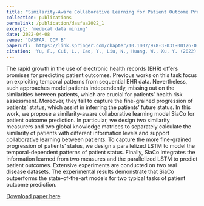 ```yaml
---
title: "Similarity-Aware Collaborative Learning for Patient Outcome Prediction"
collection: publications
permalink: /publication/dasfaa2022_1
excerpt: 'medical data mining'
date: 2022-04-08
venue: 'DASFAA, CCF B'
paperurl: 'https://link.springer.com/chapter/10.1007/978-3-031-00126-0_31'
citation: 'Yu, F., Cui, L., Cao, Y., Liu, N., Huang, W., Xu, Y. (2022). Similarity-Aware Collaborative Learning for Patient Outcome Prediction. In: Bhattacharya, A., et al. Database Systems for Advanced Applications. DASFAA 2022. Lecture Notes in Computer Science, vol 13246. Springer, Cham. https://doi.org/10.1007/978-3-031-00126-0_31'
---
```


The rapid growth in the use of electronic health records (EHR) offers promises for predicting patient outcomes. Previous works on this task focus on exploiting temporal patterns from sequential EHR data. Nevertheless, such approaches model patients independently, missing out on the similarities between patients, which are crucial for patients’ health risk assessment. Moreover, they fail to capture the fine-grained progression of patients’ status, which assist in inferring the patients’ future status. In this work, we propose a similarity-aware collaborative learning model SiaCo for patient outcome prediction. In particular, we design two similarity measurers and two global knowledge matrices to separately calculate the similarity of patients with different information levels and support collaborative learning between patients. To capture the more fine-grained progression of patients’ status, we design a parallelized LSTM to model the temporal-dependent patterns of patient status. Finally, SiaCo integrates the information learned from two measures and the parallelized LSTM to predict patient outcomes. Extensive experiments are conducted on two real disease datasets. The experimental results demonstrate that SiaCo outperforms the state-of-the-art models for two typical tasks of patient outcome prediction.

[Download paper here](https://link.springer.com/chapter/10.1007/978-3-031-00126-0_31)
